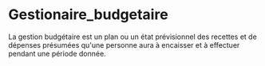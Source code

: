 # Gestionaire_budgetaire
La gestion budgétaire est un plan ou un état prévisionnel des recettes et de dépenses présumées qu'une personne aura à encaisser et à effectuer pendant une période donnée.
